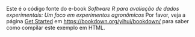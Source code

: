 Este é o código fonte do e-book *Software R para avaliação de dados experimentais: Um foco em experimentos agronômicos* Por favor, veja a página [Get Started](https://bookdown.org/yihui/bookdown/get-started.html) em https://bookdown.org/yihui/bookdown/ para saber como compilar este exemplo em HTML.
